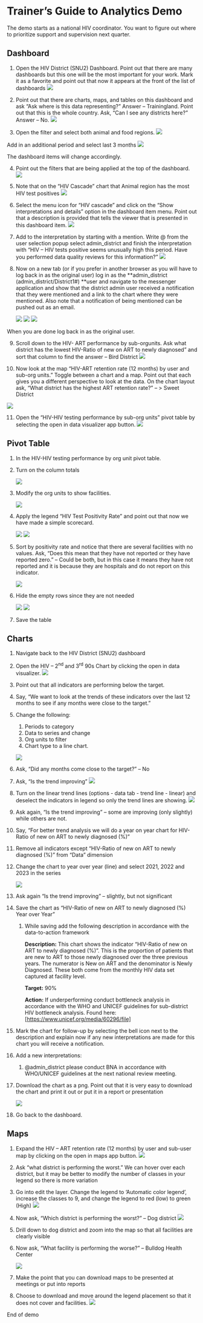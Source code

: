 # Trainer’s Guide to Analytics Demo

The demo starts as a national HIV coordinator. You want to figure out where to prioritize support and supervision next quarter. 

## **Dashboard**

1. Open the HIV District (SNU2) Dashboard. Point out that there are many dashboards but this one will be the most important for your work. Mark it as a favorite and point out that now it appears at the front of the list of dashboards
![](Images/analyticsdemo/image16.png) 

2. Point out that there are charts, maps, and tables on this dashboard and ask “Ask where is this data representing?” Answer – Trainingland. 
Point out that this is the whole country. Ask, “Can I see any districts here?” 
Answer – No. 
![](Images/analyticsdemo/image26.png) 

3. Open the filter and select both animal and food regions.
![](Images/analyticsdemo/image30.png) 

Add in an additional period and select last 3 months 
![](Images/analyticsdemo/image4.png) 
    
The dashboard items will change accordingly. 

4. Point out the filters that are being applied at the top of the dashboard.
![](Images/analyticsdemo/image1.png)  

5. Note that on the “HIV Cascade” chart that Animal region has the most HIV test positives
![](Images/analyticsdemo/image25.png)  


6. Select the menu icon for “HIV cascade” and click on the “Show interpretations and details” option in the dashboard item menu. Point out that a description is provided that tells the viewer that is presented in this dashboard item. 
![](Images/analyticsdemo/image31.png) 

7. Add to the interpretation by starting with a mention. Write @ from the user selection popup select admin_district and finish the interpretation with “HIV – HIV tests positive seems unusually high this period. Have you performed data quality reviews for this information?”
![](Images/analyticsdemo/image17.png) 

8. Now on a new tab (or if you prefer in another browser as you will have to log back in as the original user) log in as the **admin_district (admin_district/District1#) **user and navigate to the messenger application and show that the district admin user received a notification that they were mentioned and a link to the chart where they were mentioned. Also note that a notification of being mentioned can be pushed out as an email.

   ![](Images/analyticsdemo/image32.png) 
![](Images/analyticsdemo/image9.png) 
![](Images/analyticsdemo/image23.png) 

When you are done log back in as the original user.

9. Scroll down to the HIV- ART performance by sub-orgunits. Ask what district has the lowest HIV-Ratio of new on ART to newly diagnosed” and sort that column to find the answer – Bird District
![](Images/analyticsdemo/image20.png)    

10. Now look at the map “HIV-ART retention rate (12 months) by user and sub-org units.” Toggle between a chart and a map. Point out that each gives you a different perspective to look at the data. On the chart layout ask, “What district has the highest ART retention rate?” – > Sweet District

![](Images/analyticsdemo/image5.png) 

11.  Open the “HIV-HIV testing performance by sub-org units” pivot table by selecting the open in data visualizer app button. 
![](Images/analyticsdemo/image3.png) 

## **Pivot Table**

1. In the HIV-HIV testing performance by org unit pivot table. 

2. Turn on the column totals

   ![](Images/analyticsdemo/image15.png) 

3. Modify the org units to show facilities.

   ![](Images/analyticsdemo/image11.png) 

4. Apply the legend “HIV Test Positivity Rate” and point out that now we have made a simple scorecard.

   ![](Images/analyticsdemo/image19.png) 
![](Images/analyticsdemo/image24.png) 

5. Sort by positivity rate and notice that there are several facilities with no values. Ask, “Does this mean that they have not reported or they have reported zero.” – Could be both, but in this case it means they have not reported and it is because they are hospitals and do not report on this indicator.

   ![](Images/analyticsdemo/image29.png) 

6. Hide the empty rows since they are not needed

   ![](Images/analyticsdemo/image14.png) 
![](Images/analyticsdemo/image18.png) 

7. Save the table 

## **Charts**

1. Navigate back to the HIV District (SNU2) dashboard 
2. Open the HIV – 2<sup>nd</sup> and 3<sup>rd</sup> 90s Chart by clicking the open in data visualizer.
![](Images/analyticsdemo/image33.png)  


3. Point out that all indicators are performing below the target.
 
4. Say, “We want to look at the trends of these indicators over the last 12 months to see if any months were close to the target.”

5. Change the following:
    1. Periods to category 
    2. Data to series and change
    3. Org units to filter
    4. Chart type to a line chart.

    
   ![](Images/analyticsdemo/image21.png) 

6. Ask, “Did any months come close to the target?” – No
7. Ask, “Is the trend improving”
![](Images/analyticsdemo/image13.png)    

8. Turn on the linear trend lines (options - data tab - trend line - linear) and deselect the indicators in legend so only the trend lines are showing. 
![](Images/analyticsdemo/image22.png)    

9. Ask again, “Is the trend improving” – some are improving (only slightly) while others are not. 
10. Say, “For better trend analysis we will do a year on year chart for HIV-Ratio of new on ART to newly diagnosed (%)”
11. Remove all indicators except “HIV-Ratio of new on ART to newly diagnosed (%)” from “Data” dimension
12. Change the chart to year over year (line) and select 2021, 2022 and 2023 in the series

    ![](Images/analyticsdemo/image27.png)   

13. Ask again “Is the trend improving” – slightly, but not significant 
14.  Save the chart as “HIV-Ratio of new on ART to newly diagnosed (%) Year over Year”

     1. While saving add the following description in accordance with the data-to-action framework

        **Description:** This chart shows the indicator “HIV-Ratio of new on ART to newly diagnosed (%)”. This is the proportion of patients that are new to ART to those newly diagnosed over the three previous years. The numerator is New on ART and the denominator is Newly Diagnosed. These both come from the monthly HIV data set captured at facility level. 

        **Target:** 90%

        **Action:** If underperforming conduct bottleneck analysis in accordance with the WHO and UNICEF guidelines for sub-district HIV bottleneck analysis. Found here: [https://www.unicef.org/media/60296/file] 

15. Mark the chart for follow-up by selecting the bell icon next to the description and explain now if any new interpretations are made for this chart you will receive a notification. 
16. Add a new interpretations: 
    1. @admin_district please conduct BNA in accordance with WHO/UNICEF guidelines at the next national review meeting.
17. Download the chart as a png. Point out that it is very easy to download the chart and print it out or put it in a report or presentation

    ![](Images/analyticsdemo/image7.png) 
    
18.  Go back to the dashboard. 


## **Maps**

1. Expand the HIV – ART retention rate (12 months) by user and sub-user map by clicking on the open in maps app button. 
![](Images/analyticsdemo/image10.png)   

2. Ask “what district is performing the worst.” We can hover over each district, but it may be better to modify the number of classes in your legend so there is more variation
3. Go into edit the layer. Change the legend to ‘Automatic color legend’, increase the classes to 9, and change the legend to red (low) to green (High)
![](Images/analyticsdemo/image28.png) 

4. Now ask, “Which district is performing the worst?” – Dog district 
![](Images/analyticsdemo/image8.png) 

5. Drill down to dog district and zoom into the map so that all facilities are clearly visible 
6. Now ask, “What facility is performing the worse?” – Bulldog Health Center

   ![](Images/analyticsdemo/image6.png) 

7. Make the point that you can download maps to be presented at meetings or put into reports
8. Choose to download and move around the legend placement so that it does not cover and facilities. 
![](Images/analyticsdemo/image12.png) 

End of demo
